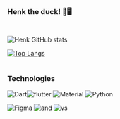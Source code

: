 ### Henk the duck! 🦆🖥️


#
![Henk GitHub stats](https://github-readme-stats.vercel.app/api?username=Henk-theduck&show_icons=true&theme=tokyonight&count_private=true)

[![Top Langs](https://github-readme-stats.vercel.app/api/top-langs/?username=Henk-theduck&layout=compact)](https://github.com/Henk-theduck/github-readme-stats)
#
### Technologies

![Dart](https://img.shields.io/badge/Dart-0175C2?style=for-the-badge&logo=dart&logoColor=white)![flutter](https://img.shields.io/badge/Flutter-02569B?style=for-the-badge&logo=flutter&logoColor=white)
![Material](https://img.shields.io/badge/Material--UI-0081CB?style=for-the-badge&logo=material-ui&logoColor=white)
![Python](https://img.shields.io/badge/Python-3776AB?style=for-the-badge&logo=python&logoColor=white)


![Figma](https://img.shields.io/badge/Figma-F24E1E?style=for-the-badge&logo=figma&logoColor=white)
![and](https://img.shields.io/badge/Android_Studio-3DDC84?style=for-the-badge&logo=android-studio&logoColor=white)
![vs](https://img.shields.io/badge/Visual_Studio_Code-0078D4?style=for-the-badge&logo=visual%20studio%20code&logoColor=white)
